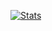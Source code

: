 [![Stats](https://github-readme-stats.vercel.app/api?username=Stoutscientist&theme=tokyonight)](https://github.com/anuraghazra/github-readme-stats)
